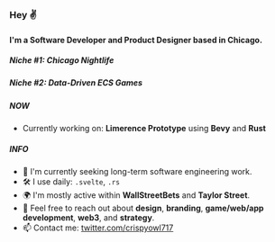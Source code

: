 ### Hey ✌️

#### I'm a Software Developer and Product Designer based in Chicago.
##### Niche #1: Chicago Nightlife
##### Niche #2: Data-Driven ECS Games

##### NOW

- Currently working on: **Limerence Prototype** using **Bevy** and **Rust**

##### INFO

- 🏢 I'm currently seeking long-term software engineering work. 
- 🛠 I use daily: `.svelte`, `.rs`
- 🌍 I'm mostly active within **WallStreetBets** and **Taylor Street**.
- 💬 Feel free to reach out about **design**, **branding**, **game/web/app development**, **web3**, and **strategy**.
- 📫 Contact me: [twitter.com/crispyowl717](https://twitter.com/crispyowl717)
